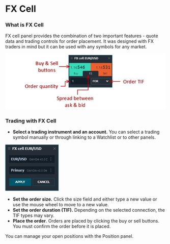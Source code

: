 # FX Cell

### What is FX Cell

FX cell panel provides the combination of two important features - quote data and trading controls for order placement. It was designed with FX traders in mind but it can be used with any symbols for any market.

![ ](../.gitbook/assets/fx-cell-general-view.png)

### Trading with FX Cell

* **Select a trading instrument and an account.** You can select a trading symbol manually or through linking to a Watchlist or to other panels.

![](../.gitbook/assets/fx-cell-select-the-symbol.png)

* **Set the order size.** Click the size field and either type a new value or use the mouse wheel to move to a new value.
* **Set the order duration \(TIF\).** Depending on the selected connection, the TIF types may vary.
* **Place the order**. Orders are placed by clicking the buy or sell buttons. You must confirm the order before it is placed.

You can manage your open positions with the Position panel.


